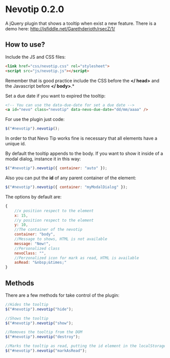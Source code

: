 Nevotip 0.2.0
================
A jQuery plugin that shows a tooltip when exist a new feature. There is a demo here: http://jsfiddle.net/Garethderioth/rsecZ/1/


How to use?
-----------
Include the JS and CSS files:

```html
<link href="css/nevotip.css" rel="stylesheet">
<script src="js/nevotip.js"></script>
```
Remember that is good practice include the CSS before the **\</ head\>** and the Javascript before **\</ body\>**.*

Set a due date if you want to expired the tooltip:
```html
<!-- You can use the data-due-date for set a due date -->
<a id="nevo" class="nevotip" data-nevo-due-date="dd/mm/aaaa" />
```
For use the plugin just code:
```javascript
$("#nevotip").nevotip();
```
In order to that Nevo Tip works fine is necessary that all elements have a unique id.

By default the tooltip appends to the body. If you want to show it inside of a modal dialog, instance it in this way:
```javascript
$("#nevotip").nevotip({ container: "auto" });
```
Also you can put the **id** of any parent container of the element:
```javascript
$("#nevotip").nevotip({ container: "myModalDialog" });
```

The options by default are:
```javascript
{
	//x position respect to the element
	x: 15,
	//y position respect to the element
	y: 10,
	//The container of the nevotip
	container: "body",
	//Message to shows, HTML is not available
	message: "New!",
	//Personalized class
	nevoClass: "",
	//Perzonalized icon for mark as read, HTML is available
	asRead: "&nbsp;&times;"
}
```

Methods
-------
There are a few methods for take control of the plugin:

```javascript
//Hides the tooltip
$("#nevotip").nevotip("hide");

//Shows the tooltip
$("#nevotip").nevotip("show");

//Removes the tooltip from the DOM
$("#nevotip").nevotip("destroy");

//Marks the tooltip as read, putting the id element in the localStorage
$("#nevotip").nevotip("markAsRead");
```
